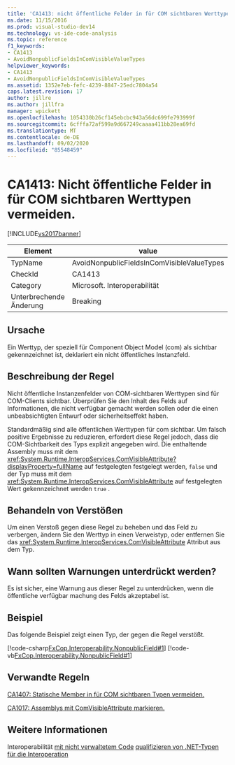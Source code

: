 ```yaml
---
title: 'CA1413: nicht öffentliche Felder in für COM sichtbaren Werttypen vermeiden | Microsoft-Dokumentation'
ms.date: 11/15/2016
ms.prod: visual-studio-dev14
ms.technology: vs-ide-code-analysis
ms.topic: reference
f1_keywords:
- CA1413
- AvoidNonpublicFieldsInComVisibleValueTypes
helpviewer_keywords:
- CA1413
- AvoidNonpublicFieldsInComVisibleValueTypes
ms.assetid: 1352e7eb-fefc-4239-8847-25edc7804a54
caps.latest.revision: 17
author: jillre
ms.author: jillfra
manager: wpickett
ms.openlocfilehash: 1054330b26cf145ebcbc943a56dc699fe793999f
ms.sourcegitcommit: 6cfffa72af599a9d667249caaaa411bb28ea69fd
ms.translationtype: MT
ms.contentlocale: de-DE
ms.lasthandoff: 09/02/2020
ms.locfileid: "85548459"
---
```

# <a name="ca1413-avoid-non-public-fields-in-com-visible-value-types"></a>CA1413: Nicht öffentliche Felder in für COM sichtbaren Werttypen vermeiden.
[!INCLUDE[vs2017banner](../includes/vs2017banner.md)]

|Element|value|
|-|-|
|TypName|AvoidNonpublicFieldsInComVisibleValueTypes|
|CheckId|CA1413|
|Category|Microsoft. Interoperabilität|
|Unterbrechende Änderung|Breaking|

## <a name="cause"></a>Ursache
 Ein Werttyp, der speziell für Component Object Model (com) als sichtbar gekennzeichnet ist, deklariert ein nicht öffentliches Instanzfeld.

## <a name="rule-description"></a>Beschreibung der Regel
 Nicht öffentliche Instanzenfelder von COM-sichtbaren Werttypen sind für COM-Clients sichtbar. Überprüfen Sie den Inhalt des Felds auf Informationen, die nicht verfügbar gemacht werden sollen oder die einen unbeabsichtigten Entwurf oder sicherheitseffekt haben.

 Standardmäßig sind alle öffentlichen Werttypen für com sichtbar. Um falsch positive Ergebnisse zu reduzieren, erfordert diese Regel jedoch, dass die COM-Sichtbarkeit des Typs explizit angegeben wird. Die enthaltende Assembly muss mit dem <xref:System.Runtime.InteropServices.ComVisibleAttribute?displayProperty=fullName> auf festgelegten festgelegt werden, `false` und der Typ muss mit dem <xref:System.Runtime.InteropServices.ComVisibleAttribute> auf festgelegten Wert gekennzeichnet werden `true` .

## <a name="how-to-fix-violations"></a>Behandeln von Verstößen
 Um einen Verstoß gegen diese Regel zu beheben und das Feld zu verbergen, ändern Sie den Werttyp in einen Verweistyp, oder entfernen Sie das <xref:System.Runtime.InteropServices.ComVisibleAttribute> Attribut aus dem Typ.

## <a name="when-to-suppress-warnings"></a>Wann sollten Warnungen unterdrückt werden?
 Es ist sicher, eine Warnung aus dieser Regel zu unterdrücken, wenn die öffentliche verfügbar machung des Felds akzeptabel ist.

## <a name="example"></a>Beispiel
 Das folgende Beispiel zeigt einen Typ, der gegen die Regel verstößt.

 [!code-csharp[FxCop.Interoperability.NonpublicField#1](../snippets/csharp/VS_Snippets_CodeAnalysis/FxCop.Interoperability.NonpublicField/cs/FxCop.Interoperability.NonpublicField.cs#1)]
 [!code-vb[FxCop.Interoperability.NonpublicField#1](../snippets/visualbasic/VS_Snippets_CodeAnalysis/FxCop.Interoperability.NonpublicField/vb/FxCop.Interoperability.NonpublicField.vb#1)]

## <a name="related-rules"></a>Verwandte Regeln
 [CA1407: Statische Member in für COM sichtbaren Typen vermeiden.](../code-quality/ca1407-avoid-static-members-in-com-visible-types.md)

 [CA1017: Assemblys mit ComVisibleAttribute markieren.](../code-quality/ca1017-mark-assemblies-with-comvisibleattribute.md)

## <a name="see-also"></a>Weitere Informationen
 Interoperabilität [mit nicht verwaltetem Code](https://msdn.microsoft.com/library/ccb68ce7-b0e9-4ffb-839d-03b1cd2c1258) [qualifizieren von .NET-Typen für die Interoperation](https://msdn.microsoft.com/library/4b8afb52-fb8d-4e65-b47c-fd82956a3cdd)
